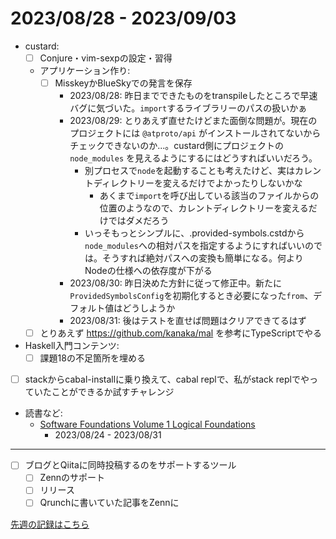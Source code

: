 # 2023/08/28 - 2023/09/03

- custard:
    - [ ] Conjure・vim-sexpの設定・習得
    - アプリケーション作り:
        - [ ] MisskeyかBlueSkyでの発言を保存
            - 2023/08/28: 昨日までできたものをtranspileしたところで早速バグに気づいた。`import`するライブラリーのパスの扱いかぁ
            - 2023/08/29: とりあえず直せたけどまた面倒な問題が。現在のプロジェクトには `@atproto/api` がインストールされてないからチェックできないのか...。custard側にプロジェクトの `node_modules` を見えるようにするにはどうすればいいだろう。
                - 別プロセスで`node`を起動することも考えたけど、実はカレントディレクトリーを変えるだけでよかったりしないかな
                    - あくまで`import`を呼び出している該当のファイルからの位置のようなので、カレントディレクトリーを変えるだけではダメだろう
                - いっそもっとシンプルに、.provided-symbols.cstdから`node_modules`への相対パスを指定するようにすればいいのでは。そうすれば絶対パスへの変換も簡単になる。何よりNodeの仕様への依存度が下がる
            - 2023/08/30: 昨日決めた方針に従って修正中。新たに`ProvidedSymbolsConfig`を初期化するとき必要になった`from`、デフォルト値はどうしようか
            - 2023/08/31: 後はテストを直せば問題はクリアできてるはず
    - [ ] とりあえず <https://github.com/kanaka/mal> を参考にTypeScriptでやる
- Haskell入門コンテンツ:
    - [ ] 課題18の不足箇所を埋める
- [ ] stackからcabal-installに乗り換えて、cabal replで、私がstack replでやっていたことができるか試すチャレンジ
- 読書など:
    - [Software Foundations Volume 1 Logical Foundations](https://softwarefoundations.cis.upenn.edu/lf-current/index.html)
        - 2023/08/24 - 2023/08/31

------

- [ ] ブログとQiitaに同時投稿するのをサポートするツール
    - [ ] Zennのサポート
    - [ ] リリース
    - [ ] Qrunchに書いていた記事をZennに

[先週の記録はこちら](https://github.com/igrep/daily-commits/blob/5cb04ef5cc392f49dbb10ece840f4dda2f6d5a3e/yesterday.md)
